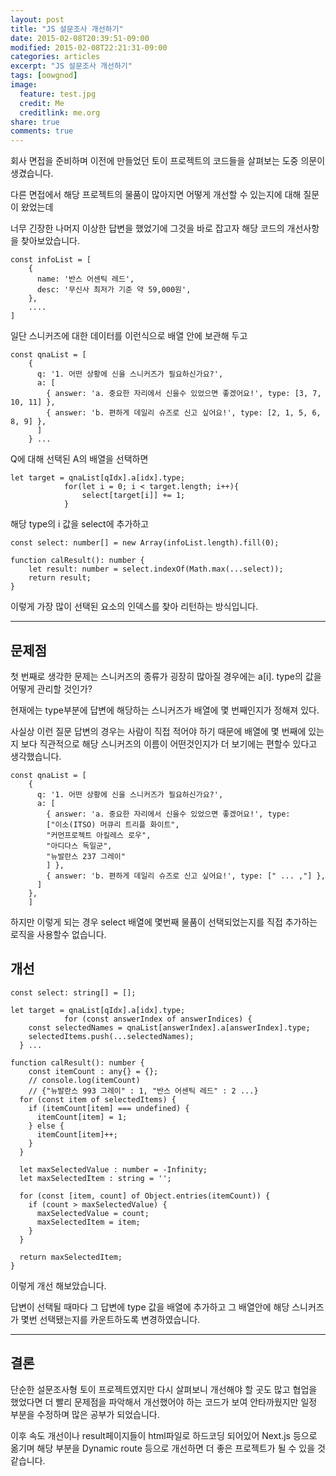 ```yaml
---
layout: post
title: "JS 설문조사 개선하기"
date: 2015-02-08T20:39:51-09:00
modified: 2015-02-08T22:21:31-09:00
categories: articles
excerpt: "JS 설문조사 개선하기"
tags: [oowgnod]
image:
  feature: test.jpg
  credit: Me
  creditlink: me.org
share: true
comments: true
---
```


회사 면접을 준비하며 이전에 만들었던 토이 프로젝트의 코드들을 살펴보는 도중 의문이 생겼습니다.

다른 면접에서 해당 프로젝트의 물품이 많아지면 어떻게 개선할 수 있는지에 대해 질문이 왔었는데 

너무 긴장한 나머지 이상한 답변을 했었기에 그것을 바로 잡고자 해당 코드의 개선사항을 찾아보았습니다.

```
const infoList = [
    {
      name: '반스 어센틱 레드',
      desc: '무신사 최저가 기준 약 59,000원',
    },
    ....
]
```

일단 스니커즈에 대한 데이터를 이런식으로 배열 안에 보관해 두고

```
const qnaList = [
    {
      q: '1. 어떤 상황에 신을 스니커즈가 필요하신가요?',
      a: [
        { answer: 'a. 중요한 자리에서 신을수 있었으면 좋겠어요!', type: [3, 7, 10, 11] },
        { answer: 'b. 편하게 데일리 슈즈로 신고 싶어요!', type: [2, 1, 5, 6, 8, 9] },
      ]
    } ...
```

Q에 대해 선택된 A의 배열을 선택하면

```
let target = qnaList[qIdx].a[idx].type;
            for(let i = 0; i < target.length; i++){
                select[target[i]] += 1;
            }
```

해당 type의 i 값을 select에 추가하고

```
const select: number[] = new Array(infoList.length).fill(0);

function calResult(): number {
    let result: number = select.indexOf(Math.max(...select));
    return result;
}
```

이렇게 가장 많이 선택된 요소의 인덱스를 찾아 리턴하는 방식입니다.

---

## 문제점

첫 번째로 생각한 문제는 스니커즈의 종류가 굉장히 많아질 경우에는 a\[i\]. type의 값을 어떻게 관리할 것인가?

현재에는 type부분에 답변에 해당하는 스니커즈가 배열에 몇 번째인지가 정해져 있다.

사실상 이런 질문 답변의 경우는 사람이 직접 적어야 하기 때문에 배열에 몇 번째에 있는지 보다 직관적으로 해당 스니커즈의 이름이 어떤것인지가 더 보기에는 편할수 있다고 생각했습니다.

```
const qnaList = [
    {
      q: '1. 어떤 상황에 신을 스니커즈가 필요하신가요?',
      a: [
        { answer: 'a. 중요한 자리에서 신을수 있었으면 좋겠어요!', type:
        ["이소(ITSO) 머큐리 트리플 화이트",
        "커먼프로젝트 아킬레스 로우",
        "아디다스 독일군",
        "뉴발란스 237 그레이"
        ] },
        { answer: 'b. 편하게 데일리 슈즈로 신고 싶어요!', type: [" ... ,"] },
      ]
    },
    ]
```

하지만 이렇게 되는 경우 select 배열에 몇번째 물품이 선택되었는지를 직접 추가하는 로직을 사용할수 없습니다.  
  

## 개선

```
const select: string[] = [];

let target = qnaList[qIdx].a[idx].type;
            for (const answerIndex of answerIndices) {
    const selectedNames = qnaList[answerIndex].a[answerIndex].type;
    selectedItems.push(...selectedNames);
  } ...
            
function calResult(): number {
    const itemCount : any{} = {};
	// console.log(itemCount)
    // {"뉴발란스 993 그레이" : 1, "반스 어센틱 레드" : 2 ...}
  for (const item of selectedItems) {
    if (itemCount[item] === undefined) {
      itemCount[item] = 1;
    } else {
      itemCount[item]++;
    }
  }

  let maxSelectedValue : number = -Infinity;
  let maxSelectedItem : string = '';

  for (const [item, count] of Object.entries(itemCount)) {
    if (count > maxSelectedValue) {
      maxSelectedValue = count;
      maxSelectedItem = item;
    }
  }

  return maxSelectedItem;
}
```

이렇게 개선 해보았습니다.

답변이 선택될 때마다 그 답변에 type 값을 배열에 추가하고 그 배열안에 해당 스니커즈가 몇번 선택됐는지를 카운트하도록 변경하였습니다.

---

## 결론

단순한 설문조사형 토이 프로젝트였지만 다시 살펴보니 개선해야 할 곳도 많고 협업을 했었다면 더 빨리 문제점을 파악해서 개선했어야 하는 코드가 보여 안타까웠지만 일정 부분을 수정하며 많은 공부가 되었습니다.

이후 속도 개선이나 result페이지들이 html파일로 하드코딩 되어있어 Next.js 등으로 옮기며 해당 부분을 Dynamic route 등으로 개선하면 더 좋은 프로젝트가 될 수 있을 것 같습니다.
